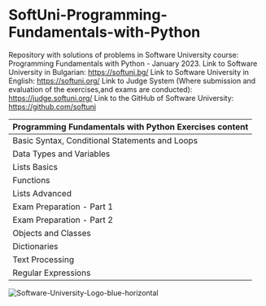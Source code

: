 # SoftUni-Programming-Fundamentals-with-Python
Repository with solutions of problems in Software University course: Programming Fundamentals with Python - January 2023.
Link to Software University in Bulgarian: https://softuni.bg/
Link to Software University in English: https://softuni.org/
Link to Judge System (Where submission and evaluation of the exercises,and exams are conducted): https://judge.softuni.org/
Link to the GitHub of Software University: https://github.com/softuni 

| Programming Fundamentals with Python Exercises content |
|------------------------------------------------|
| Basic Syntax, Conditional Statements and Loops |
| Data Types and Variables                       |
| Lists Basics                                   |
| Functions                                      |
| Lists Advanced                                 |
| Exam Preparation - Part 1                      |
| Exam Preparation - Part 2                      |
| Objects and Classes                            |
| Dictionaries                                   |
| Text Processing                                |
| Regular Expressions                            |


![Software-University-Logo-blue-horizontal](https://user-images.githubusercontent.com/99009455/214867496-dbdd1421-e631-406e-a9ee-ef00f05431ac.png)

